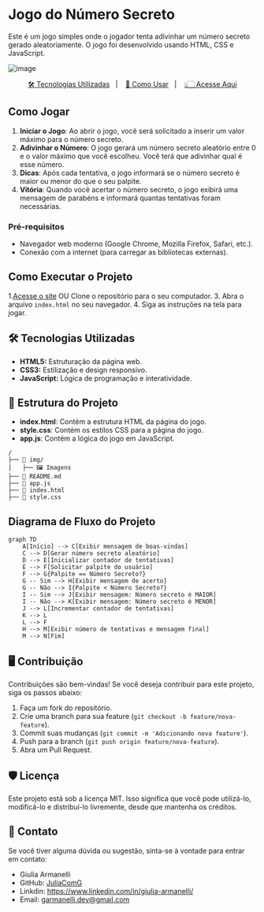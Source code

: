 # Jogo do Número Secreto

Este é um jogo simples onde o jogador tenta adivinhar um número secreto gerado aleatoriamente. O jogo foi desenvolvido usando HTML, CSS e JavaScript.

![image](https://github.com/user-attachments/assets/3fe306fb-6365-4147-975c-a0bc39d188c2)

<p align="center">
  <a href="#-tecnologias-utilizadas">🛠 Tecnologias Utilizadas</a>&nbsp;&nbsp;&nbsp;|&nbsp;&nbsp;&nbsp;
  <a href="#-tecnologias-utilizadas">🧠 Como Usar</a>&nbsp;&nbsp;&nbsp;|&nbsp;&nbsp;&nbsp;
  <a href="https://juliacomg.github.io/JogoNumeroSecretoAlura/">👆🏻 Acesse Aqui</a>
</p>

## Como Jogar

1. **Iniciar o Jogo**: Ao abrir o jogo, você será solicitado a inserir um valor máximo para o número secreto.
2. **Adivinhar o Número**: O jogo gerará um número secreto aleatório entre 0 e o valor máximo que você escolheu. Você terá que adivinhar qual é esse número.
3. **Dicas**: Após cada tentativa, o jogo informará se o número secreto é maior ou menor do que o seu palpite.
4. **Vitória**: Quando você acertar o número secreto, o jogo exibirá uma mensagem de parabéns e informará quantas tentativas foram necessárias.

### Pré-requisitos

- Navegador web moderno (Google Chrome, Mozilla Firefox, Safari, etc.).
- Conexão com a internet (para carregar as bibliotecas externas).

## Como Executar o Projeto

1.[Acesse o site](https://juliacomg.github.io/JogoNumeroSecretoAlura/)
OU
Clone o repositório para o seu computador.
3. Abra o arquivo `index.html` no seu navegador.
4. Siga as instruções na tela para jogar.

## 🛠 Tecnologias Utilizadas

- **HTML5:** Estruturação da página web.
- **CSS3:** Estilização e design responsivo.
- **JavaScript:** Lógica de programação e interatividade.

## 📂 Estrutura do Projeto

- **index.html**: Contém a estrutura HTML da página do jogo.
- **style.css**: Contém os estilos CSS para a página do jogo.
- **app.js**: Contém a lógica do jogo em JavaScript.

```
/
├── 📂 img/ 
│   ├── 🖼️ Imagens
├── 📄 README.md
├── 📄 app.js
├── 📄 index.html
├── 🎨 style.css

```

## Diagrama de Fluxo do Projeto

```mermaid
graph TD
    A[Início] --> C[Exibir mensagem de boas-vindas]
    C --> D[Gerar número secreto aleatório]
    D --> E[Inicializar contador de tentativas]
    E --> F[Solicitar palpite do usuário]
    F --> G{Palpite == Número Secreto?}
    G -- Sim --> H[Exibir mensagem de acerto]
    G -- Não --> I{Palpite < Número Secreto?}
    I -- Sim --> J[Exibir mensagem: Número secreto é MAIOR]
    I -- Não --> K[Exibir mensagem: Número secreto é MENOR]
    J --> L[Incrementar contador de tentativas]
    K --> L
    L --> F
    H --> M[Exibir número de tentativas e mensagem final]
    M --> N[Fim]
```

## 🖥️ Contribuição

Contribuições são bem-vindas! Se você deseja contribuir para este projeto, siga os passos abaixo:

1. Faça um fork do repositório.
2. Crie uma branch para sua feature (`git checkout -b feature/nova-feature`).
3. Commit suas mudanças (`git commit -m 'Adicionando nova feature'`).
4. Push para a branch (`git push origin feature/nova-feature`).
5. Abra um Pull Request.

## 🛡️ Licença

Este projeto está sob a licença MIT. Isso significa que você pode utilizá-lo, modificá-lo e distribuí-lo livremente, desde que mantenha os créditos.

## 📧 Contato

Se você tiver alguma dúvida ou sugestão, sinta-se à vontade para entrar em contato:

- Giulia Armanelli
- GitHub: [JuliaComG](https://github.com/JuliaComG)
- Linkdin: https://www.linkedin.com/in/giulia-armanelli/
- Email: garmanelli.dev@gmail.com
